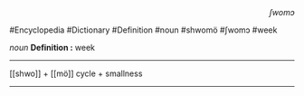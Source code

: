 
<div align="right"><i>ʃwomɔ</i></div>

#Encyclopedia #Dictionary #Definition #noun #shwomö #ʃwomɔ #week

*noun*
**Definition :** week

---

[[shwo]] + [[mö]]
cycle + smallness

---

